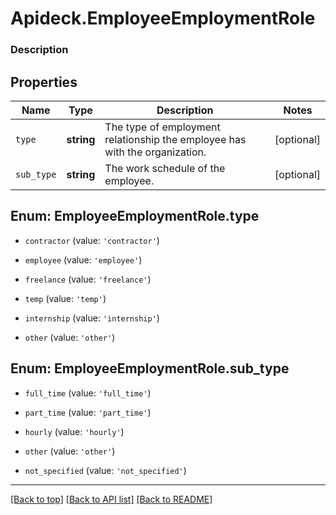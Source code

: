 # Apideck.EmployeeEmploymentRole

### Description

## Properties
Name | Type | Description | Notes
------------ | ------------- | ------------- | -------------
`type` | **string** | The type of employment relationship the employee has with the organization. | [optional] 
`sub_type` | **string** | The work schedule of the employee. | [optional] 





<a name="EmployeeEmploymentRoleType"></a>
## Enum: EmployeeEmploymentRole.type


* `contractor` (value: `'contractor'`)

* `employee` (value: `'employee'`)

* `freelance` (value: `'freelance'`)

* `temp` (value: `'temp'`)

* `internship` (value: `'internship'`)

* `other` (value: `'other'`)




<a name="EmployeeEmploymentRoleSubType"></a>
## Enum: EmployeeEmploymentRole.sub_type


* `full_time` (value: `'full_time'`)

* `part_time` (value: `'part_time'`)

* `hourly` (value: `'hourly'`)

* `other` (value: `'other'`)

* `not_specified` (value: `'not_specified'`)




---

[[Back to top]](#) [[Back to API list]](../../../../README.md#documentation-for-api-endpoints) [[Back to README]](../../../../README.md)


